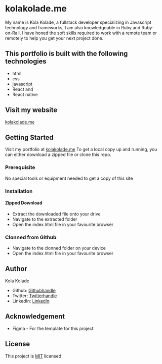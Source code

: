 # kolakolade.me

My name is Kola Kolade, a fullstack developer specializing in Javascript technology and frameworks, I am also knowledgeable in Ruby and Ruby-on-Rail.
I have honed the soft skills required to work with a remote team or remotely to help you get your next project done.

## This portfolio is built with the following technologies

- html
- css
- javascript
- React and
- React native

## Visit my website

[kolakolade.me](https://kkolade.github.io/)

## Getting Started

Visit my portfolio at [kolakolade.me](https://kkolade.github.io/)
To get a local copy up and running, you can either download a zipped file or clone this repo.

### Prerequisite

No special tools or equipment needed to get a copy of this site

### Installation

#### Zipped Download

- Extract the downloaded file onto your drive
- Navigate to the extracted folder
- Open the index.html file in your favourite browser

### Clonned from Github

- Navigate to the clonned folder on your device
- Open the index.html file in your favourite browser

## Author

Kola Kolade

- Github: [Githubhandle](https://github.com/kkolade/)
- Twitter: [Twitterhandle](https://twitter.com/kola_kolade)
- LinkedIn: [LinkedIn](https://www.linkedin.com/in/kolakolade/)

## Acknowledgement

- Figma - For the template for this project

## License

This project is [MIT](https://github.com/microverseinc/readme-template/blob/master/LICENSE) licensed
